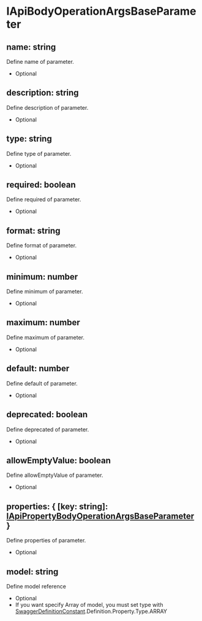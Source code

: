 # IApiBodyOperationArgsBaseParameter

## name: string

Define name of parameter.

*   Optional

## description: string

Define description of parameter.

*   Optional

## type: string

Define type of parameter.

*   Optional

## required: boolean

Define required of parameter.

*   Optional

## format: string

Define format of parameter.

*   Optional

## minimum: number

Define minimum of parameter.

*   Optional

## maximum: number

Define maximum of parameter.

*   Optional

## default: number

Define default of parameter.

*   Optional

## deprecated: boolean

Define deprecated of parameter.

*   Optional

## allowEmptyValue: boolean

Define allowEmptyValue of parameter.

*   Optional

## properties: { [key: string]: [IApiPropertyBodyOperationArgsBaseParameter](./i-api-property-body-operation-args-base-parameter.md) }

Define properties of parameter.

*   Optional

## model: string

Define model reference

*   Optional
*   If you want specify Array of model, you must set type with [SwaggerDefinitionConstant](./swagger-definition-constant.md).Definition.Property.Type.ARRAY
